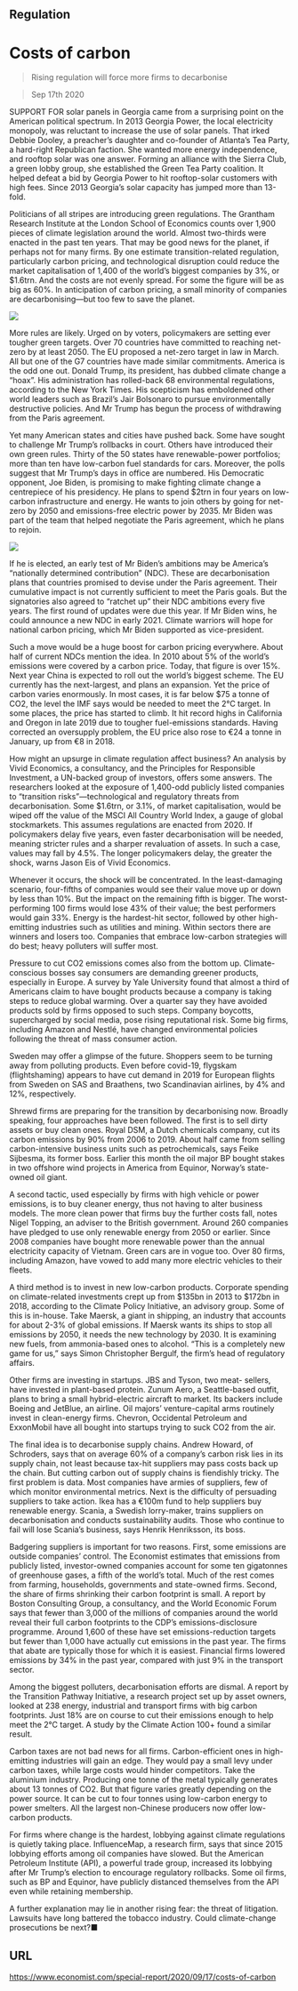 ## Regulation

# Costs of carbon

> Rising regulation will force more firms to decarbonise

> Sep 17th 2020

SUPPORT FOR solar panels in Georgia came from a surprising point on the American political spectrum. In 2013 Georgia Power, the local electricity monopoly, was reluctant to increase the use of solar panels. That irked Debbie Dooley, a preacher’s daughter and co-founder of Atlanta’s Tea Party, a hard-right Republican faction. She wanted more energy independence, and rooftop solar was one answer. Forming an alliance with the Sierra Club, a green lobby group, she established the Green Tea Party coalition. It helped defeat a bid by Georgia Power to hit rooftop-solar customers with high fees. Since 2013 Georgia’s solar capacity has jumped more than 13-fold.

Politicians of all stripes are introducing green regulations. The Grantham Research Institute at the London School of Economics counts over 1,900 pieces of climate legislation around the world. Almost two-thirds were enacted in the past ten years. That may be good news for the planet, if perhaps not for many firms. By one estimate transition-related regulation, particularly carbon pricing, and technological disruption could reduce the market capitalisation of 1,400 of the world’s biggest companies by 3%, or $1.6trn. And the costs are not evenly spread. For some the figure will be as big as 60%. In anticipation of carbon pricing, a small minority of companies are decarbonising—but too few to save the planet.



![](./images/20200919_SRC298.png)

More rules are likely. Urged on by voters, policymakers are setting ever tougher green targets. Over 70 countries have committed to reaching net-zero by at least 2050. The EU proposed a net-zero target in law in March. All but one of the G7 countries have made similar commitments. America is the odd one out. Donald Trump, its president, has dubbed climate change a “hoax”. His administration has rolled-back 68 environmental regulations, according to the New York Times. His scepticism has emboldened other world leaders such as Brazil’s Jair Bolsonaro to pursue environmentally destructive policies. And Mr Trump has begun the process of withdrawing from the Paris agreement.

Yet many American states and cities have pushed back. Some have sought to challenge Mr Trump’s rollbacks in court. Others have introduced their own green rules. Thirty of the 50 states have renewable-power portfolios; more than ten have low-carbon fuel standards for cars. Moreover, the polls suggest that Mr Trump’s days in office are numbered. His Democratic opponent, Joe Biden, is promising to make fighting climate change a centrepiece of his presidency. He plans to spend $2trn in four years on low-carbon infrastructure and energy. He wants to join others by going for net-zero by 2050 and emissions-free electric power by 2035. Mr Biden was part of the team that helped negotiate the Paris agreement, which he plans to rejoin.



![](./images/20200919_SRC332.png)

If he is elected, an early test of Mr Biden’s ambitions may be America’s “nationally determined contribution” (NDC). These are decarbonisation plans that countries promised to devise under the Paris agreement. Their cumulative impact is not currently sufficient to meet the Paris goals. But the signatories also agreed to “ratchet up” their NDC ambitions every five years. The first round of updates were due this year. If Mr Biden wins, he could announce a new NDC in early 2021. Climate warriors will hope for national carbon pricing, which Mr Biden supported as vice-president.

Such a move would be a huge boost for carbon pricing everywhere. About half of current NDCs mention the idea. In 2010 about 5% of the world’s emissions were covered by a carbon price. Today, that figure is over 15%. Next year China is expected to roll out the world’s biggest scheme. The EU currently has the next-largest, and plans an expansion. Yet the price of carbon varies enormously. In most cases, it is far below $75 a tonne of CO2, the level the IMF says would be needed to meet the 2°C target. In some places, the price has started to climb. It hit record highs in California and Oregon in late 2019 due to tougher fuel-emissions standards. Having corrected an oversupply problem, the EU price also rose to €24 a tonne in January, up from €8 in 2018.

How might an upsurge in climate regulation affect business? An analysis by Vivid Economics, a consultancy, and the Principles for Responsible Investment, a UN-backed group of investors, offers some answers. The researchers looked at the exposure of 1,400-odd publicly listed companies to “transition risks”—technological and regulatory threats from decarbonisation. Some $1.6trn, or 3.1%, of market capitalisation, would be wiped off the value of the MSCI All Country World Index, a gauge of global stockmarkets. This assumes regulations are enacted from 2020. If policymakers delay five years, even faster decarbonisation will be needed, meaning stricter rules and a sharper revaluation of assets. In such a case, values may fall by 4.5%. The longer policymakers delay, the greater the shock, warns Jason Eis of Vivid Economics.

Whenever it occurs, the shock will be concentrated. In the least-damaging scenario, four-fifths of companies would see their value move up or down by less than 10%. But the impact on the remaining fifth is bigger. The worst-performing 100 firms would lose 43% of their value; the best performers would gain 33%. Energy is the hardest-hit sector, followed by other high-emitting industries such as utilities and mining. Within sectors there are winners and losers too. Companies that embrace low-carbon strategies will do best; heavy polluters will suffer most.

Pressure to cut CO2 emissions comes also from the bottom up. Climate-conscious bosses say consumers are demanding greener products, especially in Europe. A survey by Yale University found that almost a third of Americans claim to have bought products because a company is taking steps to reduce global warming. Over a quarter say they have avoided products sold by firms opposed to such steps. Company boycotts, supercharged by social media, pose rising reputational risk. Some big firms, including Amazon and Nestlé, have changed environmental policies following the threat of mass consumer action.

Sweden may offer a glimpse of the future. Shoppers seem to be turning away from polluting products. Even before covid-19, flygskam (flightshaming) appears to have cut demand in 2019 for European flights from Sweden on SAS and Braathens, two Scandinavian airlines, by 4% and 12%, respectively.

Shrewd firms are preparing for the transition by decarbonising now. Broadly speaking, four approaches have been followed. The first is to sell dirty assets or buy clean ones. Royal DSM, a Dutch chemicals company, cut its carbon emissions by 90% from 2006 to 2019. About half came from selling carbon-intensive business units such as petrochemicals, says Feike Sijbesma, its former boss. Earlier this month the oil major BP bought stakes in two offshore wind projects in America from Equinor, Norway’s state-owned oil giant.

A second tactic, used especially by firms with high vehicle or power emissions, is to buy cleaner energy, thus not having to alter business models. The more clean power that firms buy the further costs fall, notes Nigel Topping, an adviser to the British government. Around 260 companies have pledged to use only renewable energy from 2050 or earlier. Since 2008 companies have bought more renewable power than the annual electricity capacity of Vietnam. Green cars are in vogue too. Over 80 firms, including Amazon, have vowed to add many more electric vehicles to their fleets.

A third method is to invest in new low-carbon products. Corporate spending on climate-related investments crept up from $135bn in 2013 to $172bn in 2018, according to the Climate Policy Initiative, an advisory group. Some of this is in-house. Take Maersk, a giant in shipping, an industry that accounts for about 2-3% of global emissions. If Maersk wants its ships to stop all emissions by 2050, it needs the new technology by 2030. It is examining new fuels, from ammonia-based ones to alcohol. “This is a completely new game for us,” says Simon Christopher Bergulf, the firm’s head of regulatory affairs.

Other firms are investing in startups. JBS and Tyson, two meat- sellers, have invested in plant-based protein. Zunum Aero, a Seattle-based outfit, plans to bring a small hybrid-electric aircraft to market. Its backers include Boeing and JetBlue, an airline. Oil majors’ venture-capital arms routinely invest in clean-energy firms. Chevron, Occidental Petroleum and ExxonMobil have all bought into startups trying to suck CO2 from the air.

The final idea is to decarbonise supply chains. Andrew Howard, of Schroders, says that on average 60% of a company’s carbon risk lies in its supply chain, not least because tax-hit suppliers may pass costs back up the chain. But cutting carbon out of supply chains is fiendishly tricky. The first problem is data. Most companies have armies of suppliers, few of which monitor environmental metrics. Next is the difficulty of persuading suppliers to take action. Ikea has a €100m fund to help suppliers buy renewable energy. Scania, a Swedish lorry-maker, trains suppliers on decarbonisation and conducts sustainability audits. Those who continue to fail will lose Scania’s business, says Henrik Henriksson, its boss.

Badgering suppliers is important for two reasons. First, some emissions are outside companies’ control. The Economist estimates that emissions from publicly listed, investor-owned companies account for some ten gigatonnes of greenhouse gases, a fifth of the world’s total. Much of the rest comes from farming, households, governments and state-owned firms. Second, the share of firms shrinking their carbon footprint is small. A report by Boston Consulting Group, a consultancy, and the World Economic Forum says that fewer than 3,000 of the millions of companies around the world reveal their full carbon footprints to the CDP’s emissions-disclosure programme. Around 1,600 of these have set emissions-reduction targets but fewer than 1,000 have actually cut emissions in the past year. The firms that abate are typically those for which it is easiest. Financial firms lowered emissions by 34% in the past year, compared with just 9% in the transport sector.

Among the biggest polluters, decarbonisation efforts are dismal. A report by the Transition Pathway Initiative, a research project set up by asset owners, looked at 238 energy, industrial and transport firms with big carbon footprints. Just 18% are on course to cut their emissions enough to help meet the 2°C target. A study by the Climate Action 100+ found a similar result.

Carbon taxes are not bad news for all firms. Carbon-efficient ones in high-emitting industries will gain an edge. They would pay a small levy under carbon taxes, while large costs would hinder competitors. Take the aluminium industry. Producing one tonne of the metal typically generates about 13 tonnes of CO2. But that figure varies greatly depending on the power source. It can be cut to four tonnes using low-carbon energy to power smelters. All the largest non-Chinese producers now offer low-carbon products.

For firms where change is the hardest, lobbying against climate regulations is quietly taking place. InfluenceMap, a research firm, says that since 2015 lobbying efforts among oil companies have slowed. But the American Petroleum Institute (API), a powerful trade group, increased its lobbying after Mr Trump’s election to encourage regulatory rollbacks. Some oil firms, such as BP and Equinor, have publicly distanced themselves from the API even while retaining membership.

A further explanation may lie in another rising fear: the threat of litigation. Lawsuits have long battered the tobacco industry. Could climate-change prosecutions be next?■

## URL

https://www.economist.com/special-report/2020/09/17/costs-of-carbon
